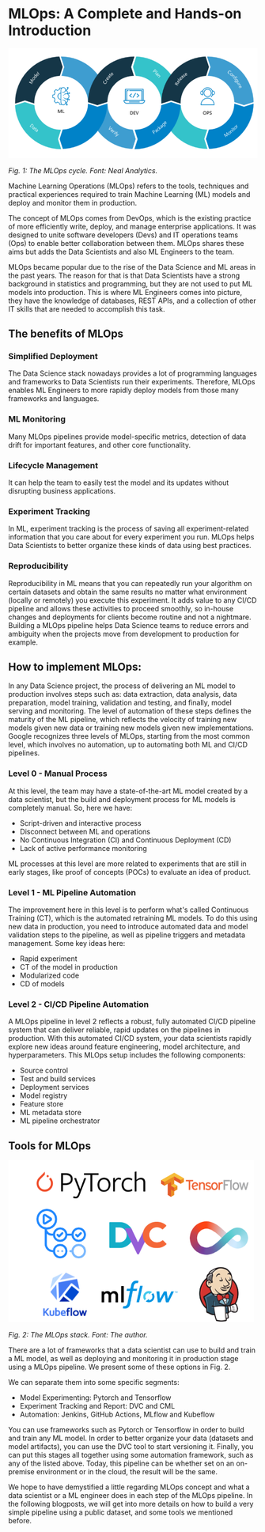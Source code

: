 # MLOps: A Complete and Hands-on Introduction

<img src="./images/MLOps.png" alt="MLOps-Cycle" width="600"/>

*Fig. 1: The MLOps cycle. Font: Neal Analytics.*

<!-- ![MLOps-Cycle](./images/MLOps.png) -->

Machine Learning Operations (MLOps) refers to the tools, techniques and practical experiences required to train  Machine Learning (ML) models and deploy and monitor them in production.

The concept of MLOps comes from DevOps, which is the existing practice of more efficiently write, deploy, and manage enterprise applications. It was designed to unite software developers (Devs) and IT operations teams (Ops) to enable better collaboration between them. MLOps shares these aims but adds the Data Scientists and also ML Engineers to the team. 

MLOps became popular due to the rise of the Data Science and ML areas in the past years. The reason for that is that Data Scientists have a strong background in statistics and programming, but they are not used to put ML models into production. This is where ML Engineers comes into picture, they have the knowledge of databases, REST APIs, and a collection of other IT skills that are needed to accomplish this task.

## The benefits of MLOps

### Simplified Deployment

The Data Science stack nowadays provides a lot of programming languages and frameworks to Data Scientists run their experiments. Therefore, MLOps enables ML Engineers to more rapidly deploy models from those many frameworks and languages.

### ML Monitoring

Many MLOps pipelines provide model-specific metrics, detection of data drift for important features, and other core functionality.

### Lifecycle Management

It can help the team to easily test the model and its updates without disrupting business applications.

### Experiment Tracking

In ML, experiment tracking is the process of saving all experiment-related information that you care about for every experiment you run. MLOps helps Data Scientists to better organize these kinds of data using best practices.

### Reproducibility

Reproducibility in ML means that you can repeatedly run your algorithm on certain datasets and obtain the same results no matter what environment (locally or remotely) you execute this experiment. It adds value to any CI/CD pipeline and allows these activities to proceed smoothly, so in-house changes and deployments for clients become routine and not a nightmare. Building a MLOps pipeline helps Data Science teams to reduce errors and ambiguity when the projects move from development to production for example.


## How to implement MLOps:

In any Data Science project, the process of delivering an ML model to production involves steps such as: data extraction, data analysis, data preparation, model training, validation and testing, and finally, model serving and monitoring. The level of automation of these steps defines the maturity of the ML pipeline, which reflects the velocity of training new models given new data or training new models given new implementations. Google recognizes three levels of MLOps, starting from the most common level, which involves no automation, up to automating both ML and CI/CD pipelines.

### Level 0 - Manual Process

At this level, the team may have a state-of-the-art ML model created by a data scientist, but the build and deployment process for ML models is completely manual. So, here we have:

- Script-driven and interactive process
- Disconnect between ML and operations
- No Continuous Integration (CI) and Continuous Deployment (CD)
- Lack of active performance monitoring

ML processes at this level are more related to experiments that are still in early stages, like proof of concepts (POCs) to evaluate an idea of product.

### Level 1 - ML Pipeline Automation

The improvement here in this level is to perform what's called Continuous Training (CT), which is the automated retraining ML models. To do this using new data in production, you need to introduce automated data and model validation steps to the pipeline, as well as pipeline triggers and metadata management. Some key ideas here:

- Rapid experiment
- CT of the model in production
- Modularized code
- CD of models

### Level 2 - CI/CD Pipeline Automation

A MLOps pipeline in level 2 reflects a robust, fully automated CI/CD pipeline system that can deliver reliable, rapid updates on the pipelines in production. With this automated CI/CD system, your data scientists rapidly explore new ideas around feature engineering, model architecture, and hyperparameters. This MLOps setup includes the following components:

- Source control
- Test and build services
- Deployment services
- Model registry
- Feature store
- ML metadata store
- ML pipeline orchestrator

## Tools for MLOps
<img src="./images/MLOps-Stack.png" alt="MLOps-Stack" width="497"/>

*Fig. 2: The MLOps stack. Font: The author.*

<!-- ![MLOps-Stack](./images/MLOps-Stack.png) -->

There are a lot of frameworks that a data scientist can use to build and train a ML model, as well as deploying and monitoring it in production stage using a MLOps pipeline. We present some of these options in Fig. 2.

We can separate them into some specific segments:
- Model Experimenting: Pytorch and Tensorflow
- Experiment Tracking and Report: DVC and CML
- Automation: Jenkins, GitHub Actions, MLflow and Kubeflow

You can use frameworks such as Pytorch or Tensorflow in order to build and train any ML model. In order to better organize your data (datasets and model artifacts), you can use the DVC tool to start versioning it. Finally, you can put this stages all together using some automation framework, such as any of the listed above. Today, this pipeline can be whether set on an on-premise environment or in the cloud, the result will be the same.

We hope to have demystified a little regarding MLOps concept and what a data scientist or a ML engineer does in each step of the MLOps pipeline. In the following blogposts, we will get into more details on how to build a very simple pipeline using a public dataset, and some tools we mentioned before.